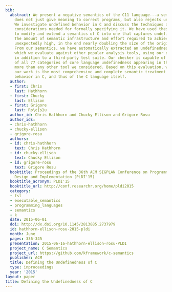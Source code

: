 ```yaml
---
bib:
  abstract: We present a negative semantics of the C11 language---a semantics that
    does not just give meaning to correct programs, but also rejects undefined programs.
    We investigate undefined behavior in C and discuss the techniques and special
    considerations needed for formally specifying it. We have used these techniques
    to modify and extend a semantics of C into one that captures undefined behavior.
    The amount of semantic infrastructure and effort required to achieve this was
    unexpectedly high, in the end nearly doubling the size of the original semantics.
    From our semantics, we have automatically extracted an undefinedness checker,
    which we evaluate against other popular analysis tools, using our own test suite
    in addition to a third-party test suite. Our checker is capable of detecting examples
    of all 77 categories of core language undefinedness appearing in the C11 standard,
    more than any other tool we considered. Based on this evaluation, we argue that
    our work is the most comprehensive and complete semantic treatment of undefined
    behavior in C, and thus of the C language itself.
  author:
  - first: Chris
    last: Hathhorn
  - first: Chucky
    last: Ellison
  - first: Grigore
    last: Ro\c{s}u
  author_id: Chris Hathhorn and Chucky Ellison and Grigore Rosu
  author_ids:
  - chris-hathhorn
  - chucky-ellison
  - grigore-rosu
  authors:
  - id: chris-hathhorn
    text: Chris Hathhorn
  - id: chucky-ellison
    text: Chucky Ellison
  - id: grigore-rosu
    text: Grigore Rosu
  booktitle: Proceedings of the 36th ACM SIGPLAN Conference on Programming Language
    Design and Implementation (PLDI'15)
  booktitle_acronym: PLDI'15
  booktitle_url: http://conf.researchr.org/home/pldi2015
  category:
  - fsl
  - executable_semantics
  - programming_languages
  - semantics
  - k
  date: 2015-06-01
  doi: http://dx.doi.org/10.1145/2813885.2737979
  id: hathhorn-ellison-rosu-2015-pldi
  month: June
  pages: 336-345
  presentation: 2015-06-16-hathhorn-ellison-rosu-PLDI
  project_name: C Semantics
  project_url: https://github.com/kframework/c-semantics
  publisher: ACM
  title: Defining the Undefinedness of C
  type: inproceedings
  year: '2015'
layout: paper
title: Defining the Undefinedness of C
---
```


